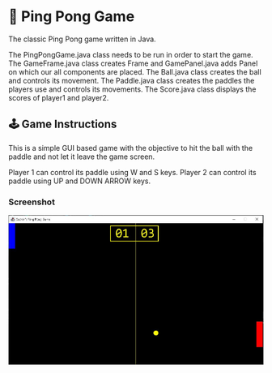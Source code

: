 # 🏓 Ping Pong Game
The classic Ping Pong game written in Java.

The PingPongGame.java class needs to be run in order to start the game.<br>
The GameFrame.java class creates Frame and GamePanel.java adds Panel on which our all components are placed.
The Ball.java class creates the ball and controls its movement. 
The Paddle.java class creates the paddles the players use and controls its movements.
The Score.java class displays the scores of player1 and player2.

## 🕹 Game Instructions

This is a simple GUI based game with the objective to hit the ball with the paddle and not let it leave the game screen.

Player 1 can control its paddle using W and S keys. 
Player 2 can control its paddle using UP and DOWN ARROW keys.

### Screenshot
![](src/screenshot.JPG)
